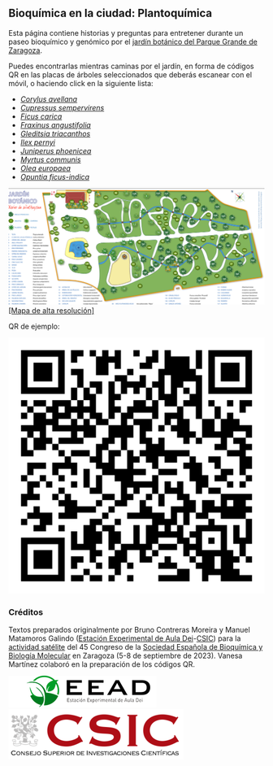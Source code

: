 
## Bioquímica en la ciudad: Plantoquímica

Esta página contiene historias y preguntas para entretener durante un paseo bioquímico y genómico 
por el [jardín botánico del Parque Grande de Zaragoza](https://www.zaragoza.es/sede/servicio/equipamiento/541).

Puedes encontrarlas mientras caminas por el jardín, 
en forma de códigos QR en las placas de árboles seleccionados que deberás escanear con el móvil,
o haciendo click en la siguiente lista:

* [*Corylus avellana*](./Corylus_avellana.md)
* [*Cupressus sempervirens*](./Cupressus_sempervirens.md)
* [*Ficus carica*](./Ficus_carica.md)
* [*Fraxinus angustifolia*](./Fraxinus_angustifolia.md)
* [*Gleditsia triacanthos*](./Gleditsia_triacanthos.md)
* [*Ilex pernyi*](./Ilex_pernyi.md)
* [*Juniperus phoenicea*](./Juniperus_phoenicea.md)
* [*Myrtus communis*](./Myrtus_communis.md)
* [*Olea europaea*](./Olea_europaea.md)
* [*Opuntia ficus-indica*](./Opuntia_ficus-indica.md)

![](./pics/mapa-species-jardin-botanico-parque-grande.png)
[[Mapa de alta resolución]](./pics/jardin-botanico-145.jpg)

QR de ejemplo:

![](./QR/Ficus_carica.png)


### Créditos
 
Textos preparados originalmente por Bruno Contreras Moreira y Manuel Matamoros Galindo 
([Estación Experimental de Aula Dei](https://www.eead.csic.es)-[CSIC](https://www.csic.es/es)) para la 
[actividad satélite](https://congresos.sebbm.es/zaragoza2023/bioquimica-en-la-ciudad-plantoquimica)
del 45 Congreso de la 
[Sociedad Española de Bioquímica y Biología Molecular](https://sebbm.es) 
en Zaragoza (5-8 de septiembre de 2023).
Vanesa Martínez colaboró en la preparación de los códigos QR.

<!--![](./pics/portada.png)-->

[![EEAD](./pics/logoEEAD.png)](https://www.eead.csic.es)
[![Consejo Superior de investigaciones Científicas](./pics/logo.png)](https://www.csic.es/es)

